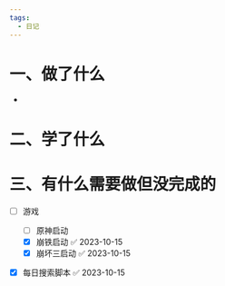 ```yaml
---
tags:
  - 日记
---
```



# 一、做了什么

- 


# 二、学了什么




# 三、有什么需要做但没完成的
- [ ] 游戏
	- [ ] 原神启动
	- [x] 崩铁启动 ✅ 2023-10-15
	- [x] 崩坏三启动 ✅ 2023-10-15
- [x] 每日搜索脚本 ✅ 2023-10-15

